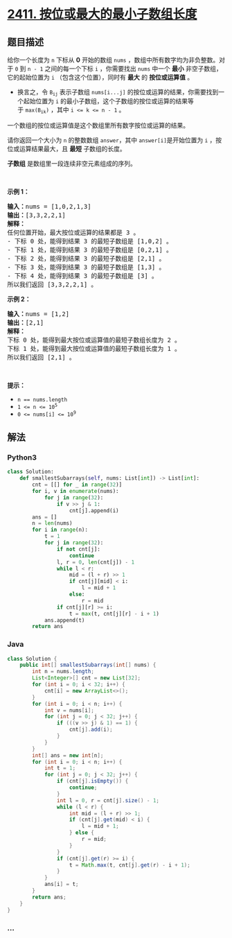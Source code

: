 # [2411. 按位或最大的最小子数组长度](https://leetcode-cn.com/problems/smallest-subarrays-with-maximum-bitwise-or)

## 题目描述

<!-- 这里写题目描述 -->

<p>给你一个长度为 <code>n</code>&nbsp;下标从 <strong>0</strong>&nbsp;开始的数组&nbsp;<code>nums</code>&nbsp;，数组中所有数字均为非负整数。对于&nbsp;<code>0</code>&nbsp;到&nbsp;<code>n - 1</code>&nbsp;之间的每一个下标 <code>i</code>&nbsp;，你需要找出&nbsp;<code>nums</code>&nbsp;中一个 <strong>最小</strong> 非空子数组，它的起始位置为&nbsp;<code>i</code>&nbsp;（包含这个位置），同时有&nbsp;<strong>最大</strong>&nbsp;的 <strong>按位或</strong><b>运算值</b>&nbsp;。</p>

<ul>
	<li>换言之，令&nbsp;<code>B<sub>ij</sub></code>&nbsp;表示子数组&nbsp;<code>nums[i...j]</code>&nbsp;的按位或运算的结果，你需要找到一个起始位置为&nbsp;<code>i</code>&nbsp;的最小子数组，这个子数组的按位或运算的结果等于&nbsp;<code>max(B<sub>ik</sub>)</code>&nbsp;，其中&nbsp;<code>i &lt;= k &lt;= n - 1</code>&nbsp;。</li>
</ul>

<p>一个数组的按位或运算值是这个数组里所有数字按位或运算的结果。</p>

<p>请你返回一个大小为 <code>n</code>&nbsp;的整数数组<em>&nbsp;</em><code>answer</code>，其中<em>&nbsp;</em><code>answer[i]</code>是开始位置为&nbsp;<code>i</code>&nbsp;，按位或运算结果最大，且&nbsp;<strong>最短</strong>&nbsp;子数组的长度。</p>

<p><strong>子数组</strong>&nbsp;是数组里一段连续非空元素组成的序列。</p>

<p>&nbsp;</p>

<p><strong>示例 1：</strong></p>

<pre><b>输入：</b>nums = [1,0,2,1,3]
<b>输出：</b>[3,3,2,2,1]
<strong>解释：</strong>
任何位置开始，最大按位或运算的结果都是 3 。
- 下标 0 处，能得到结果 3 的最短子数组是 [1,0,2] 。
- 下标 1 处，能得到结果 3 的最短子数组是 [0,2,1] 。
- 下标 2 处，能得到结果 3 的最短子数组是 [2,1] 。
- 下标 3 处，能得到结果 3 的最短子数组是 [1,3] 。
- 下标 4 处，能得到结果 3 的最短子数组是 [3] 。
所以我们返回 [3,3,2,2,1] 。
</pre>

<p><strong>示例 2：</strong></p>

<pre><b>输入：</b>nums = [1,2]
<b>输出：</b>[2,1]
<strong>解释：
</strong>下标 0 处，能得到最大按位或运算值的最短子数组长度为 2 。
下标 1 处，能得到最大按位或运算值的最短子数组长度为 1 。
所以我们返回 [2,1] 。
</pre>

<p>&nbsp;</p>

<p><strong>提示：</strong></p>

<ul>
	<li><code>n == nums.length</code></li>
	<li><code>1 &lt;= n &lt;= 10<sup>5</sup></code></li>
	<li><code>0 &lt;= nums[i] &lt;= 10<sup>9</sup></code></li>
</ul>


## 解法

<!-- 这里可写通用的实现逻辑 -->

<!-- tabs:start -->

### **Python3**

<!-- 这里可写当前语言的特殊实现逻辑 -->

```python
class Solution:
    def smallestSubarrays(self, nums: List[int]) -> List[int]:
        cnt = [[] for _ in range(32)]
        for i, v in enumerate(nums):
            for j in range(32):
                if v >> j & 1:
                    cnt[j].append(i)
        ans = []
        n = len(nums)
        for i in range(n):
            t = 1
            for j in range(32):
                if not cnt[j]:
                    continue
                l, r = 0, len(cnt[j]) - 1
                while l < r:
                    mid = (l + r) >> 1
                    if cnt[j][mid] < i:
                        l = mid + 1
                    else:
                        r = mid
                if cnt[j][r] >= i:
                    t = max(t, cnt[j][r] - i + 1)
            ans.append(t)
        return ans

```

### **Java**

<!-- 这里可写当前语言的特殊实现逻辑 -->

```java
class Solution {
    public int[] smallestSubarrays(int[] nums) {
        int n = nums.length;
        List<Integer>[] cnt = new List[32];
        for (int i = 0; i < 32; i++) {
            cnt[i] = new ArrayList<>();
        }
        for (int i = 0; i < n; i++) {
            int v = nums[i];
            for (int j = 0; j < 32; j++) {
                if (((v >> j) & 1) == 1) {
                    cnt[j].add(i);
                }
            }
        }
        int[] ans = new int[n];
        for (int i = 0; i < n; i++) {
            int t = 1;
            for (int j = 0; j < 32; j++) {
                if (cnt[j].isEmpty()) {
                    continue;
                }
                int l = 0, r = cnt[j].size() - 1;
                while (l < r) {
                    int mid = (l + r) >> 1;
                    if (cnt[j].get(mid) < i) {
                        l = mid + 1;
                    } else {
                        r = mid;
                    }
                }
                if (cnt[j].get(r) >= i) {
                    t = Math.max(t, cnt[j].get(r) - i + 1);
                }
            }
            ans[i] = t;
        }
        return ans;
    }
}

```

### **...**

```

```

<!-- tabs:end -->
